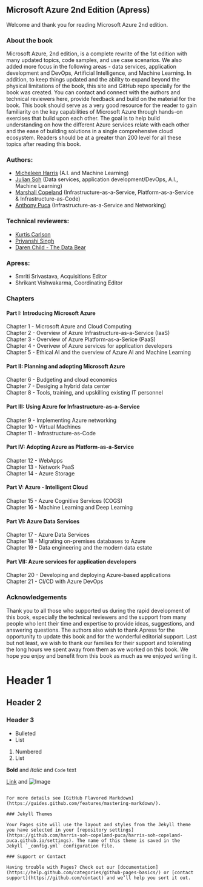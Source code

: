 ## Microsoft Azure 2nd Edition (Apress)

Welcome and thank you for reading Microsoft Azure 2nd edition.  

### About the book
Microsoft Azure, 2nd edition, is a complete rewrite of the 1st edition with many updated topics, code samples, and use case scenarios. We also added more focus in the following areas - data services, application development and DevOps, Artificial Intelligence, and Machine Learning. In addition, to keep things updated and the ability to expand beyond the physical limitations of the book, this site and GitHub repo specially for the book was created. You can contact and connect with the authors and technical reviewers here, provide feedback and build on the material for the book. This book should serve as a very good resource for the reader to gain familiarity on the key capabilities of Microsoft Azure through hands-on exercises that build upon each other. The goal is to help build understanding on how the different Azure services relate with each other and the ease of building solutions in a single comprehensive cloud ecosystem. Readers should be at a greater than 200 level for all these topics after reading this book.
### Authors:
* [Micheleen Harris](https://www.linkedin.com/in/micheleenharris/) (A.I. and Machine Learning)
* [Julian Soh](https://www.linkedin.com/in/juliansoh/) (Data services, application development/DevOps, A.I., Machine Learning)
* [Marshall Copeland](https://www.linkedin.com/in/marshallcopeland/) (Infrastructure-as-a-Service, Platform-as-a-Service & Infrastructure-as-Code)
* [Anthony Puca](https://www.linkedin.com/in/anthonypuca/) (Infrastructure-as-a-Service and Networking)

### Technical reviewers:
* [Kurtis Carlson](https://www.linkedin.com/in/kurtis-carlson/)
* [Priyanshi Singh](https://www.linkedin.com/in/priyanshi-singh-002007133/)
* [Daren Child - The Data Bear](https://www.linkedin.com/in/daren-child-028a401/)

### Apress:  
* Smriti Srivastava, Acquisitions Editor  
* Shrikant Vishwakarma, Coordinating Editor

### Chapters
#### Part I: Introducing Microsoft Azure  
Chapter 1  - Microsoft Azure and Cloud Computing  
Chapter 2  - Overview of Azure Infrastructure-as-a-Service (IaaS)  
Chapter 3  - Overview of Azure Platform-as-a-Serice (PaaS)  
Chapter 4  - Overivew of Azure services for application developers  
Chapter 5  - Ethical AI and the overview of Azure AI and Machine Learning  

#### Part II: Planning and adopting Microsoft Azure
Chapter 6  - Budgeting and cloud economics  
Chapter 7  - Desiging a hybrid data center  
Chapter 8  - Tools, training, and upskilling existing IT personnel  

#### Part III: Using Azure for Infrastructure-as-a-Service
Chapter 9  - Implementing Azure networking  
Chapter 10 - Virtual Machines  
Chapter 11 - Infrastructure-as-Code  

#### Part IV: Adopting Azure as Platform-as-a-Service
Chapter 12 - WebApps  
Chapter 13 - Network PaaS  
Chapter 14 - Azure Storage  

#### Part V: Azure - Intelligent Cloud
Chapter 15 - Azure Cognitive Services (COGS)  
Chapter 16 - Machine Learning and Deep Learning  

#### Part VI: Azure Data Services
Chapter 17 - Azure Data Services  
Chapter 18 - Migrating on-premises databases to Azure  
Chapter 19 - Data engineering and the modern data estate  

#### Part VII: Azure services for application developers
Chapter 20 - Developing and deploying Azure-based applications  
Chapter 21 - CI/CD with Azure DevOps  

### Acknowledgements
Thank you to all those who supported us during the rapid development of this book, especially the technical reviewers and the support from many people who lent their time and expertise to provide ideas, suggestions, and answering questions. The authors also wish to thank Apress for the opportunity to update this book and for the wonderful editorial support. Last but not least, we wish to thank our families for their support and tolerating the long hours we spent away from them as we worked on this book. We hope you enjoy and benefit from this book as much as we enjoyed writing it.

# Header 1
## Header 2
### Header 3

- Bulleted
- List

1. Numbered
2. List

**Bold** and _Italic_ and `Code` text

[Link](url) and ![Image](src)
```

For more details see [GitHub Flavored Markdown](https://guides.github.com/features/mastering-markdown/).

### Jekyll Themes

Your Pages site will use the layout and styles from the Jekyll theme you have selected in your [repository settings](https://github.com/harris-soh-copeland-puca/harris-soh-copeland-puca.github.io/settings). The name of this theme is saved in the Jekyll `_config.yml` configuration file.

### Support or Contact

Having trouble with Pages? Check out our [documentation](https://help.github.com/categories/github-pages-basics/) or [contact support](https://github.com/contact) and we’ll help you sort it out.

